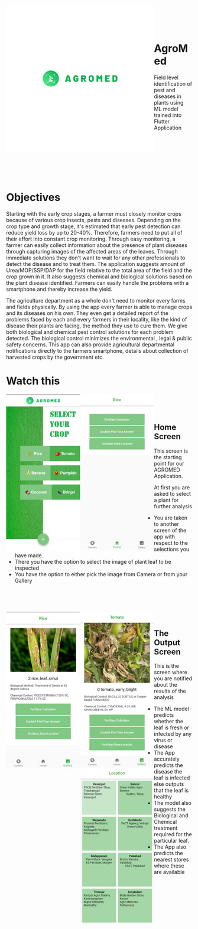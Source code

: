 <img align="left" alt="GIF" src="https://github.com/adi-code22/AgroMed/blob/master/files/imageedit_5_5195865822.png" height="400" width="400"/>

<p>&nbsp;</p>
<p>&nbsp;</p>

# AgroMed

Field level identification of pest and diseases in plants using ML model trained into Flutter Application  

<p>&nbsp;</p>
<p>&nbsp;</p>
<p>&nbsp;</p>
<p>&nbsp;</p>

# Objectives 

Starting with the early crop stages, a farmer must closely monitor crops because of various crop insects, pests and diseases. 
Depending on the crop type and growth stage, it's estimated that early pest detection can reduce yield loss by up to 20-40%. 
Therefore, farmers need to put all of their effort into constant crop monitoring.
Through easy  monitoring, a farmer can easily collect information about the presence of plant diseases through capturing images of the affected areas of the leaves.
Through immediate solutions they don't want to wait for any other professionals to detect the disease and to treat them.
 The application suggests amount of Urea/MOP/SSP/DAP for the field relative to the total area of the field and the crop grown in it. 
It also suggests chemical and biological solutions based on the plant disease identified.
 Farmers  can easily handle the problems with a smartphone and thereby increase the yield.

The agriculture department as a whole don't need to monitor every farms and fields physically. 
By using the app every farmer is able to manage crops and its diseases on his own.
 They even get a detailed report of the problems faced by each and every farmers in their locality, 
like the kind of disease their plants are facing, the method they use to cure them. We give both biological and chemical pest control solutions for each problem detected.
 The biological control minimizes the environmental , legal & public safety concerns. 
This app can also provide agricultural departmental notifications directly to the farmers smartphone, details about collection of harvested crops by the government etc.

# Watch this

<img align="left" alt="GIF" src="https://github.com/adi-code22/AgroMed/blob/master/files/WhatsApp%20Image%202021-03-11%20at%2019.22.05.jpeg?raw=true"  width="200"/>  
<img align="left" alt="GIF" src="https://github.com/adi-code22/AgroMed/blob/master/files/WhatsApp%20Image%202021-06-21%20at%2017.29.01%20(1).jpeg?raw=true"  width="200"/>




<p>&nbsp;</p>


<p>&nbsp;</p>

## Home Screen

This screen is the starting point for our AGROMED Application.

At first you are asked to select a plant for further analysis

- You are taken to another screen of the app with respect to the selections you have made.
- There you have the option to select the image of plant leaf to be inspected
- You have the option to either pick the image from Camera or from your Gallery

<p>&nbsp;</p>


<p>&nbsp;</p>

<img align="left" alt="GIF" src="https://github.com/adi-code22/AgroMed/blob/master/files/WhatsApp%20Image%202021-06-21%20at%2017.29.01.jpeg?raw=true"  width="200"/>
<img align="left" alt="GIF" src="https://github.com/adi-code22/AgroMed/blob/master/files/WhatsApp%20Image%202021-03-11%20at%2019.22.05%20(2).jpeg?raw=true"  width="200"/>
<img align="left" alt="GIF" src="https://github.com/adi-code22/AgroMed/blob/master/files/WhatsApp%20Image%202021-03-11%20at%2019.22.05%20(3).jpeg?raw=true"  width="200"/>





<p>&nbsp;</p>

## The Output Screen

This is the screen where you are notified about the results of the analysis

- The ML model predicts whether the leaf is fresh or infected by any virus or disease
- The App accurately predicts the disease the leaf is infected else outputs that the leaf is healthy
- The model also suggests the Biological and Chemical treatment required for the particular leaf.
- The App also predicts the nearest stores where these are available



